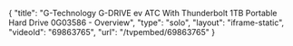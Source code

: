 {
    "title": "G-Technology G-DRIVE ev ATC With Thunderbolt 1TB Portable Hard Drive 0G03586 - Overview",
    "type": "solo",
    "layout": "iframe-static",
    "videoId": "69863765",
    "url": "\/tvpembed\/69863765"
}